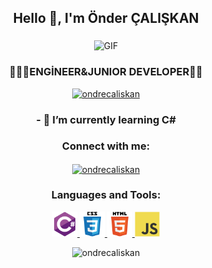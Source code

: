  <h2 align="center">Hello 👋, I'm Önder ÇALIŞKAN</h2>

###

<div align="center">
 <img  alt="GIF" src="https://github.com/OndreCaliskan/ondrecaliskan/assets/144846150/f4a4a110-cda0-40f7-8442-f547e6c90b2a" width="500" height="400" />
 
</div>
<H3 align="center">👨🏻‍🏭ENGİNEER&JUNIOR DEVELOPER👨‍💻</H3>




<p align="center"> <a href="https://github.com/ryo-ma/github-profile-trophy"><img src="https://github-profile-trophy.vercel.app/?username=ondrecaliskan&theme=darkhub" alt="ondrecaliskan" /></a> </p>

<h3 align="center">- 🌱 I’m currently learning C#</h3>

<h3 align="center">Connect with me:</h3>
<p align="center">
<a href="https://linkedin.com/in/ondrecaliskan" target="blank"><img align="center" src="https://raw.githubusercontent.com/rahuldkjain/github-profile-readme-generator/master/src/images/icons/Social/linked-in-alt.svg" alt="ondrecaliskan" height="30" width="40" /></a>
</p>

<h3 align="center">Languages and Tools:</h3>
<p align="center"> <a href="https://www.w3schools.com/cs/" target="_blank" rel="noreferrer"> <img src="https://raw.githubusercontent.com/devicons/devicon/master/icons/csharp/csharp-original.svg" alt="csharp" width="40" height="40"/> </a> <a href="https://www.w3schools.com/css/" target="_blank" rel="noreferrer"> <img src="https://raw.githubusercontent.com/devicons/devicon/master/icons/css3/css3-original-wordmark.svg" alt="css3" width="40" height="40"/> </a> <a href="https://www.w3.org/html/" target="_blank" rel="noreferrer"> <img src="https://raw.githubusercontent.com/devicons/devicon/master/icons/html5/html5-original-wordmark.svg" alt="html5" width="40" height="40"/> </a> <a href="https://developer.mozilla.org/en-US/docs/Web/JavaScript" target="_blank" rel="noreferrer"> <img src="https://raw.githubusercontent.com/devicons/devicon/master/icons/javascript/javascript-original.svg" alt="javascript" width="40" height="40"/> </a> </p>

<p align="center"> <img src="https://komarev.com/ghpvc/?username=ondrecaliskan&label=Profile%20views&color=0e75b6&style=flat" alt="ondrecaliskan" /> </p>

